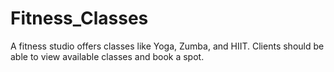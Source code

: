 # Fitness_Classes
A fitness studio offers classes like Yoga, Zumba, and HIIT. Clients should be able to view available classes and book a spot.
